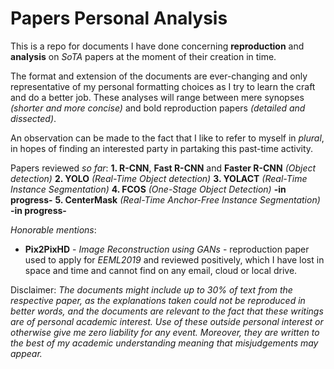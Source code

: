 # Papers Personal Analysis
This is a repo for documents I have done concerning **reproduction** and **analysis** on _SoTA_ papers at the moment of their creation in time.

The format and extension of the documents are ever-changing and only representative of my personal formatting choices as I try to learn the craft and do a better job. These analyses will range between mere synopses *(shorter and more concise)* and bold reproduction papers *(detailed and dissected)*.

An observation can be made to the fact that I like to refer to myself in _plural_, in hopes of finding an interested party in partaking this past-time activity.

Papers reviewed _so far_:
**1. R-CNN**, **Fast R-CNN** and **Faster R-CNN** *(Object detection)*
**2. YOLO** *(Real-Time Object detection)*
**3. YOLACT** *(Real-Time Instance Segmentation)*
**4. FCOS** *(One-Stage Object Detection)* **-in progress-**
**5. CenterMask** *(Real-Time Anchor-Free Instance Segmentation)* **-in progress-**



_Honorable mentions_:
* **Pix2PixHD** - _Image Reconstruction using GANs_ - reproduction paper used to apply for *EEML2019* and reviewed positively, which I have lost in space and time and cannot find on any email, cloud or local drive.

Disclaimer: _The documents might include up to 30% of text from the respective paper, as the explanations taken could not be reproduced in better words, and the documents are relevant to the fact that these writings are of personal academic interest. Use of these outside personal interest or otherwise give me zero liability for any event. Moreover, they are written to the best of my academic understanding meaning that misjudgements may appear._
